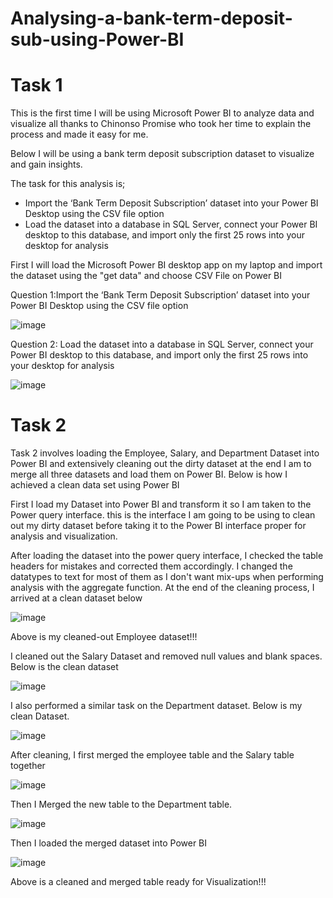 # Analysing-a-bank-term-deposit-sub-using-Power-BI

# Task 1
This is the first time I will be using Microsoft Power BI to analyze data and visualize all thanks to Chinonso Promise who took her time to explain the process and made it easy for me.

Below I will be using a bank term deposit subscription dataset to visualize and gain insights.

The task for this analysis is;

* Import the ‘Bank Term Deposit Subscription’ dataset into your Power BI Desktop using the CSV file option
* Load the dataset into a database in SQL Server, connect your Power BI desktop to this database, and import only the first 25 rows into your desktop for analysis

First I will load the Microsoft Power BI desktop app on my laptop and import the dataset using the "get data" and choose CSV File on Power BI

Question 1:Import the ‘Bank Term Deposit Subscription’ dataset into your Power BI Desktop using the CSV file option

![image](https://github.com/Omablu/Analysing-a-bank-term-deposit-sub-using-Power-BI/assets/119351114/aa0f71ef-b60b-452c-8b29-beb6fe8d2059)

Question 2: Load the dataset into a database in SQL Server, connect your Power BI desktop to this database, and import only the first 25 rows into your desktop for analysis

![image](https://github.com/Omablu/Analysing-a-bank-term-deposit-sub-using-Power-BI/assets/119351114/da96f9e9-302e-46f2-8894-9c4ddc816a29)


# Task 2

Task 2 involves loading the Employee, Salary, and Department Dataset into Power BI and extensively cleaning out the dirty dataset at the end I am to merge all three datasets and load them on Power BI.
Below is how I achieved a clean data set using Power BI

First I load my Dataset into Power BI and transform it so I am taken to the Power query interface. this is the interface I am going to be using to clean out my dirty dataset before taking it to the Power BI interface proper for analysis and visualization.

After loading the dataset into the power query interface, I checked the table headers for mistakes and corrected them accordingly.
I changed the datatypes to text for most of them as I don't want mix-ups when performing analysis with the aggregate function.
At the end of the cleaning process, I arrived at a clean dataset below

![image](https://github.com/Omablu/Analysing-a-bank-term-deposit-sub-using-Power-BI/assets/119351114/9bc20148-dffa-4fca-a073-83935624d2d3)

Above is my cleaned-out Employee dataset!!!

I cleaned out the Salary Dataset and removed null values and blank spaces. Below is the clean dataset

![image](https://github.com/Omablu/Analysing-a-bank-term-deposit-sub-using-Power-BI/assets/119351114/3a6da76f-cbff-4f35-8451-ff97bf634e63)

I also performed a similar task on the Department dataset. Below is my clean Dataset.

![image](https://github.com/Omablu/Analysing-a-bank-term-deposit-sub-using-Power-BI/assets/119351114/b27da4e2-58d5-47de-9a7b-4e3e486f71fc)

After cleaning, I first merged the employee table and the Salary table together

![image](https://github.com/Omablu/Analysing-a-bank-term-deposit-sub-using-Power-BI/assets/119351114/fe3bac04-748a-4dc9-953f-b20cb3e36d48)

Then I Merged the new table to the Department table.

![image](https://github.com/Omablu/Analysing-a-bank-term-deposit-sub-using-Power-BI/assets/119351114/1542a410-dfbe-47d7-af54-4900fbc41194)


Then I loaded the merged dataset into Power BI

![image](https://github.com/Omablu/Analysing-a-bank-term-deposit-sub-using-Power-BI/assets/119351114/4b7c0c0c-54d6-43ff-a8e2-ca0bb74522cb)


Above is a cleaned and merged table ready for Visualization!!!






